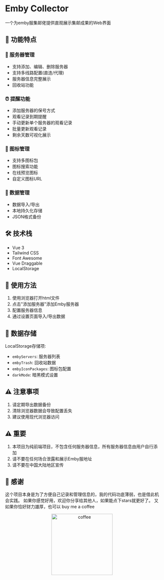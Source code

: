 # Emby Collector
一个为emby服集邮佬提供直观展示集邮成果的Web界面

## 🌟 功能特点

### 📡 服务器管理
- 支持添加、编辑、删除服务器
- 支持多线路配置(直连/代理)
- 服务器信息完整展示
- 回收站功能

### ⏰ 提醒功能
- 添加服务器的保号方式
- 观看记录到期提醒
- 手动更新单个服务器的观看记录
- 批量更新观看记录
- 剩余天数可视化展示

### 🎨 图标管理
- 支持多图标包
- 图标搜索功能
- 在线预览图标
- 自定义图标URL

### 💾 数据管理
- 数据导入/导出
- 本地持久化存储
- JSON格式备份


## 🛠️ 技术栈

- Vue 3 
- Tailwind CSS
- Font Awesome
- Vue Draggable
- LocalStorage

## 📖 使用方法

1. 使用浏览器打开html文件
2. 点击"添加服务器"添加Emby服务器
3. 配置服务器信息
4. 通过设置页面导入/导出数据

## 💽 数据存储

LocalStorage存储项:
- `embyServers`: 服务器列表
- `embyTrash`: 回收站数据
- `embyIconPackages`: 图标包配置
- `darkMode`: 暗黑模式设置

## ⚠️ 注意事项

1. 请定期导出数据备份
2. 清除浏览器数据会导致配置丢失
3. 建议使用现代浏览器访问

## ⚠️ 重要

1. 本项目为纯前端项目，不包含任何服务器信息，所有服务器信息由用户自行添加
2. 请不要在任何场合泄露和展示Emby服地址
3. 请不要在中国大陆地区宣传



## 🤝 感谢

这个项目本身是为了方便自己记录和管理信息的，我的代码功底薄弱，也是借此机会实践。
如果你感觉好用，欢迎你分享给其他人，如果能点下stars就更好了。
又如果你恰好财力雄厚，也可以 buy me a coffee
<!-- 插入图片并调整大小 -->
<p align="center">
  <img src="https://github.com/imsandor/embycollector/blob/main/coffee.png" alt="coffee" width="200" />
</p>


